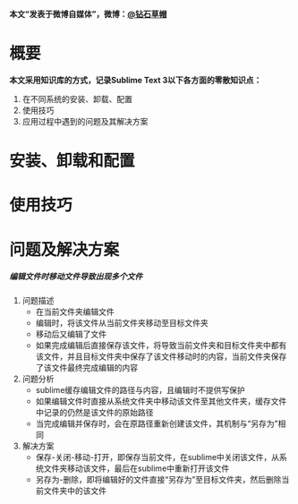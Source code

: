 **本文“发表于微博自媒体”，微博：[@钻石草帽](https://weibo.com/strawhatchan)**

# 概要
**本文采用知识库的方式，记录Sublime Text 3以下各方面的零散知识点：**

1. 在不同系统的安装、卸载、配置
2. 使用技巧
3. 应用过程中遇到的问题及其解决方案

# 安装、卸载和配置


# 使用技巧


# 问题及解决方案
##### 编辑文件时移动文件导致出现多个文件
1. 问题描述
	- 在当前文件夹编辑文件
	- 编辑时，将该文件从当前文件夹移动至目标文件夹
	- 移动后又编辑了文件
	- 如果完成编辑后直接保存该文件，将导致当前文件夹和目标文件夹中都有该文件，并且目标文件夹中保存了该文件移动时的内容，当前文件夹保存了该文件最终完成编辑的内容
2. 问题分析
	- sublime缓存编辑文件的路径与内容，且编辑时不提供写保护
	- 如果编辑文件时直接从系统文件夹中移动该文件至其他文件夹，缓存文件中记录的仍然是该文件的原始路径
	- 当完成编辑并保存时，会在原路径重新创建该文件，其机制与“另存为”相同
3. 解决方案
	- 保存-关闭-移动-打开，即保存当前文件，在sublime中关闭该文件，从系统文件夹移动该文件，最后在sublime中重新打开该文件
	- 另存为-删除，即将编辑好的文件直接“另存为”至目标文件夹，然后删除当前文件夹中的该文件


